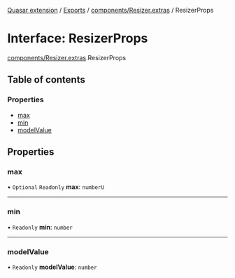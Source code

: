 [Quasar extension](../index.md) / [Exports](../modules.md) / [components/Resizer.extras](../modules/components_Resizer_extras.md) / ResizerProps

# Interface: ResizerProps

[components/Resizer.extras](../modules/components_Resizer_extras.md).ResizerProps

## Table of contents

### Properties

- [max](components_Resizer_extras.ResizerProps.md#max)
- [min](components_Resizer_extras.ResizerProps.md#min)
- [modelValue](components_Resizer_extras.ResizerProps.md#modelvalue)

## Properties

### max

• `Optional` `Readonly` **max**: `numberU`

___

### min

• `Readonly` **min**: `number`

___

### modelValue

• `Readonly` **modelValue**: `number`
